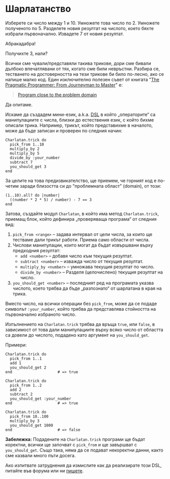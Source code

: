 # Шарлатанство

Изберете си число между 1 и 10. Умножете това число по 2. Умножете полученото
по 5. Разделете новия резултат на числото, което бяхте избрали първоначално.
Извадете 7 от новия резултат.

Абракадабра!

Получихте 3, нали?

Всички сме чували/представяли такива трикове, дори сме бивали дълбоко
впечатлявани от тях, когато сме били невръстни. Разбира се, тестването на
достоверността на тези трикове би било по-лесно, ако се напише малко код. Един
изключително полезен съвет от книгата "[The Pragmatic Programmer: From
Journeyman to Master](http://pragprog.com/the-pragmatic-programmer)" e:

> [Program close to the problem domain](http://pragmatictips.com/17)

Да опитаме.

Искаме да създадем мини-език, a.k.a.
[DSL](http://en.wikipedia.org/wiki/Domain-specific_language) в който
„операторите“ са манипулациите с числа, близки до естествения език, с който
бихме описали трика. Например, трикът, който представихме в началото, може да
бъде записан и проверен по следния начин:

    Charlatan.trick do
      pick_from 1..10
      multiply_by 2
      multiply_by 5
      divide_by :your_number
      subtract 7
      you_should_get 3
    end

За целите на това предизвикателство, ще приемем, че горният код е по-четим
заради близостта си до "проблемната област" (domain), от този:

    (1..10).all? do |number|
      ((number * 2 * 5) / number) - 7 == 3
    end

Затова, създайте модул `Charlatan`, в който има метод `Charlatan.trick`, приемащ
блок, който дефинира „проверяваща програма“ от следния вид:

1. `pick_from <range>` – задава интервал от цели числа, за които ще тестваме
   дали трикът работи. Приема само области от числа.
2. Числови манипулации, които могат да бъдат извършвани върху предходния
   резултат:
   * `add <number>` – добавя число към текущия резултат.
   * `subtract <number>` – изважда число от текущия резултат.
   * `multiply_by <number>` – умножава текущия резултат по число.
   * `divide_by <number>` – Разделя (целочислено) текущия резултат на число.
3. `you_should_get <number>` – последният ред на програмата указва числото,
   което трябва да бъде „разпознато“ от шарлатана в края на трика.

Вместо число, на всички операции без `pick_from`, може да се подаде символът
`:your_number`, който трябва да представлява стойността на първоначално
избраното число.

Изпълнението на `Charlatan.trick` трябва да връща `true`, или `false`, в
зависимост от това дали манипулациите върху всяко число от областта са довели
до числото, подадено като аргумент на `you_should_get`.

Примери:

    Charlatan.trick do
      pick_from 1..1
      add 1
      you_should_get 2
    end                    # => true

    Charlatan.trick do
      pick_from 1..2
      add 2
      subtract 2
      you_should_get :your_number
    end                    # => true

    Charlatan.trick do
      pick_from 10..100
      multiply_by 3
      you_should_get 1000
    end                    # => false

**Забележка:** Подадените на `Charlatan.trick` програми ще бъдат коректни,
всички ще започват с `pick_from` и ще завършват с `you_should_get`. Също така,
няма да се подават некоректни данни, както сме казвали много пъти досега.

Ако изпитвате затруднения да измислите как да реализирате този DSL, питайте във
форума или ни [пишете](/team).
